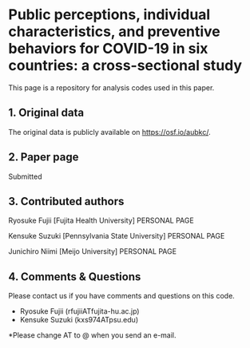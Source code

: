 # Public perceptions, individual characteristics, and preventive behaviors for COVID-19 in six countries: a cross-sectional study
This page is a repository for analysis codes used in this paper.

## 1. Original data
The original data is publicly available on https://osf.io/aubkc/.

## 2. Paper page
Submitted

## 3. Contributed authors
Ryosuke Fujii [Fujita Health University] PERSONAL PAGE

Kensuke Suzuki [Pennsylvania State University] PERSONAL PAGE

Junichiro Niimi [Meijo University] PERSONAL PAGE

## 4. Comments & Questions
Please contact us if you have comments and questions on this code.

- Ryosuke Fujii (rfujiiATfujita-hu.ac.jp)
- Kensuke Suzuki (kxs974ATpsu.edu)

*Please change AT to @ when you send an e-mail.
